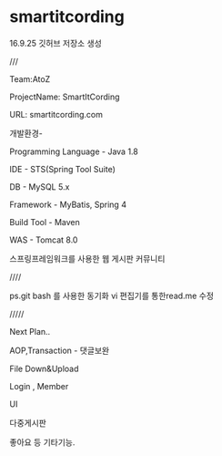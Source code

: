 # smartitcording

16.9.25 깃허브 저장소 생성

///

Team:AtoZ 



ProjectName: SmartItCording



URL: smartitcording.com



개발환경-


Programming Language - Java 1.8


IDE - STS(Spring Tool Suite)


DB - MySQL 5.x 


Framework - MyBatis, Spring 4


Build Tool - Maven


WAS - Tomcat 8.0




스프링프레임워크를 사용한 웹 게시판 커뮤니티

////


ps.git bash 를 사용한 동기화 vi 편집기를 통한read.me 수정

/////

Next Plan..

AOP,Transaction - 댓글보완

File Down&Upload

Login , Member

UI

다중게시판

좋아요 등 기타기능.


